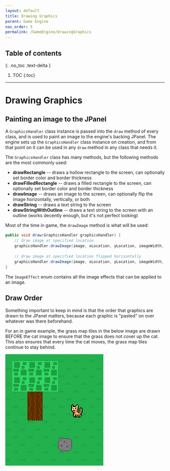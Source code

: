 ```yaml
---
layout: default
title: Drawing Graphics
parent: Game Engine
nav_order: 5
permalink: /GameEngine/DrawingGraphics
---
```


## Table of contents
{: .no_toc .text-delta }

1. TOC
{:toc}

---

# Drawing Graphics

## Painting an image to the JPanel

A `GraphicsHandler` class instance is passed into the `draw` method of every class, and is used to paint an image to the engine's backing JPanel.
The engine sets up the `GraphicsHandler` class instance on creation, and from that point on it can be used in any `draw` method in any class that needs it.

The `GraphicsHandler` class has many methods, but the following methods are the most commonly used:
- **drawRectangle** -- draws a hollow rectangle to the screen, can optionally set border color and border thickness
- **drawFilledRectangle** -- draws a filled rectangle to the screen, can optionally set border color and border thickness
- **drawImage** -- draws an image to the screen, can optionally flip the image horizontally, vertically, or both
- **drawString** -- draws a text string to the screen
- **drawStringWithOutline** -- draws a text string to the screen with an outline (works decently enough, but it's not perfect looking)

Most of the time in game, the `drawImage` method is what will be used:

```java
public void draw(GraphicsHandler graphicsHandler) {
    // draw image at specified location
    graphicsHandler.drawImage(image, xLocation, yLocation, imageWidth, imageHeight);

    // draw image at specified location flipped horizontally
    graphicsHandler.drawImage(image, xLocation, yLocation, imageWidth, imageHeight, ImageEffect.FLIP_HORIZONTAL);
}
```

The `ImageEffect` enum contains all the image effects that can be applied to an image.

## Draw Order

Something important to keep in mind is that the order that graphics are drawn to the JPanel matters, because each graphic
is "pasted" on over whatever was there beforehand.

For an in game example, the grass map tiles in the below image are drawn BEFORE the cat image to ensure
that the grass does not cover up the cat. This also ensures that every time the cat moves, the grass map tiles
continue to stay behind.

![game-screen-3.png](../../assets/images/game-screen-3.png)
